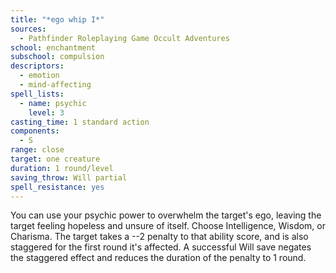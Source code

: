 ```yaml
---
title: "*ego whip I*"
sources:
  - Pathfinder Roleplaying Game Occult Adventures
school: enchantment
subschool: compulsion
descriptors:
  - emotion
  - mind-affecting
spell_lists:
  - name: psychic
    level: 3
casting_time: 1 standard action
components:
  - S
range: close
target: one creature
duration: 1 round/level
saving_throw: Will partial
spell_resistance: yes
---
```


You can use your psychic power to overwhelm the target's ego, leaving the target feeling hopeless and unsure of itself. Choose Intelligence, Wisdom, or Charisma. The target takes a --2 penalty to that ability score, and is also staggered for the first round it's affected. A successful Will save negates the staggered effect and reduces the duration of the penalty to 1 round.
